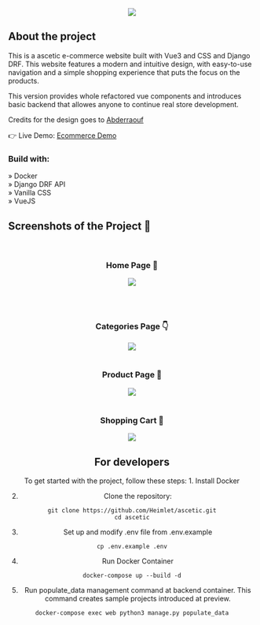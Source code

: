<div align='center'><img src='https://github.com/user-attachments/assets/068c3116-ca87-48b8-a015-57a9bc9e5549'/></div>


<h2>About the project</h2>

<p>This is a ascetic e-commerce website built with Vue3 and CSS and Django DRF. This
website features a modern and intuitive design, with easy-to-use navigation and a
simple shopping experience that puts the focus on the products.</p>

<p>This version provides whole refactored vue components and introduces basic backend that allowes anyone to continue real store development.</p>

<p>Credits for the design goes to <a href='https://github.com/Abderraouf-Rahmani'>Abderraouf</a></p>

👉 Live Demo: <a href='(https://ascetic.pykharev.ru/)'>Ecommerce Demo</a>

<h3>Build with:</h3>

» Docker <br>
» Django DRF API <br>
» Vanilla CSS <br>
» VueJS

<h2>Screenshots of the Project 📸</h2>
<br>
<h3 align='center'>Home Page 🏡</h3>

<div align='center'>

<img src='https://github.com/user-attachments/assets/f3756a81-a2fb-4dea-bd84-518c303ac245'/>

</div>

<br><br>
<h3 align='center'>Categories Page 👇</h3>

<div align='center'>

<img src='https://github.com/user-attachments/assets/ca542bc3-317b-4a16-921b-35efb563ae47'/>

<br>
<br>
<h3 align='center'>Product Page 🎁</h3>

<div align='center'>

<img src='https://github.com/user-attachments/assets/33c2cf38-93c9-4aea-99a7-17e633554338'/>

<br>
<br>
<h3 align='center'>Shopping Cart 🛒</h3>

<div align='center'>

<img src='https://github.com/user-attachments/assets/37a18ede-7f0a-4d3d-a1a0-2c2d12a6ef74'/>
</div>

<h2> For developers </h2>
To get started with the project, follow these steps:
1. Install Docker

2. Clone the repository:
```
git clone https://github.com/Heimlet/ascetic.git
cd ascetic
```

3. Set up and modify .env file from .env.example
```
cp .env.example .env
```

4. Run Docker Container
```
docker-compose up --build -d
```

5. Run populate_data management command at backend container. This command creates sample projects introduced at preview.
```
docker-compose exec web python3 manage.py populate_data
```
